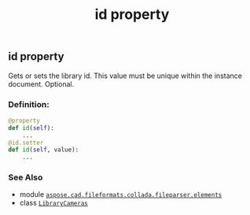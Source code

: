 ﻿---
title: id property
second_title: Aspose.CAD for Python via .NET API References
description: 
type: docs
weight: 60
url: /python-net/aspose.cad.fileformats.collada.fileparser.elements/librarycameras/id/
is_root: false
---

## id property


Gets or sets the library id.
This value must be unique within the instance document.
Optional.
### Definition:
```python
@property
def id(self):
    ...
@id.setter
def id(self, value):
    ...
```

### See Also
* module [`aspose.cad.fileformats.collada.fileparser.elements`](../../)
* class [`LibraryCameras`](/cad/python-net/aspose.cad.fileformats.collada.fileparser.elements/librarycameras)
